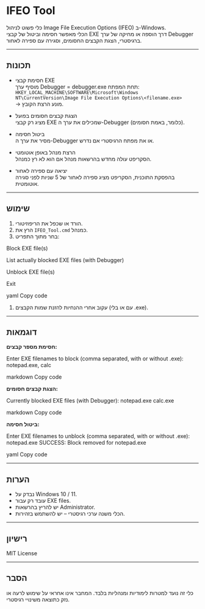 # IFEO Tool

כלי פשוט לניהול Image File Execution Options (IFEO) ב-Windows.  
הכלי מאפשר חסימה וביטול של קבצי EXE דרך הוספה או מחיקה של ערך Debugger ברגיסטרי, הצגת הקבצים החסומים, וסגירה עם ספירה לאחור.

---

## תכונות

- חסימת קבצי EXE  
  מוסיף ערך Debugger = debugger.exe תחת המפתח:  
  `HKEY_LOCAL_MACHINE\SOFTWARE\Microsoft\Windows NT\CurrentVersion\Image File Execution Options\<filename.exe>`  
  → מונע הרצת הקובץ.

- הצגת קבצים חסומים בפועל  
  מציג רק קבצי EXE שמכילים את ערך ה-Debugger (כלומר, באמת חסומים).

- ביטול חסימה  
  מסיר את ערך ה-Debugger או את מפתח הרגיסטרי אם נדרש.

- הרצת מנהל באופן אוטומטי  
  הסקריפט עולה מחדש בהרשאות מנהל אם הוא לא רץ כמנהל.

- יציאה עם ספירה לאחור  
  בהפסקת התוכנית, הסקריפט מציג ספירה לאחור של 5 שניות לפני סגירה אוטומטית.

---

## שימוש

1. הורד או שכפל את הריפוזיטורי.  
2. הרץ את `IFEO_Tool.cmd` כמנהל.  
3. בחר מתוך התפריט:

Block EXE file(s)

List actually blocked EXE files (with Debugger)

Unblock EXE file(s)

Exit

yaml
Copy code

1. עקוב אחרי ההנחיות להזנת שמות הקבצים (עם או בלי .exe).

---

## דוגמאות

**חסימת מספר קבצים:**

Enter EXE filenames to block (comma separated, with or without .exe): notepad.exe, calc

markdown
Copy code

**הצגת קבצים חסומים:**

Currently blocked EXE files (with Debugger):
notepad.exe
calc.exe

markdown
Copy code

**ביטול חסימה:**

Enter EXE filenames to unblock (comma separated, with or without .exe): notepad.exe
SUCCESS: Block removed for notepad.exe

yaml
Copy code

---

## הערות

- נבדק על Windows 10 / 11.  
- עובד רק עבור EXE files.  
- יש להריץ בהרשאות Administrator.  
- הכלי משנה ערכי רגיסטרי – יש להשתמש בזהירות.

---

## רישיון

MIT License

---

## הסבר

כלי זה נועד למטרות לימודיות ומנהליות בלבד. המחבר אינו אחראי על שימוש לרעה או נזק כתוצאה משינויי רגיסטרי.
